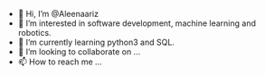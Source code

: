 - 👋 Hi, I’m @Aleenaariz
- 👀 I’m interested in software development, machine learning and robotics.
- 🌱 I’m currently learning python3 and SQL.
- 💞️ I’m looking to collaborate on ...
- 📫 How to reach me ...

<!---
Aleenaariz/Aleenaariz is a ✨ special ✨ repository because its `README.md` (this file) appears on your GitHub profile.
You can click the Preview link to take a look at your changes.
--->
